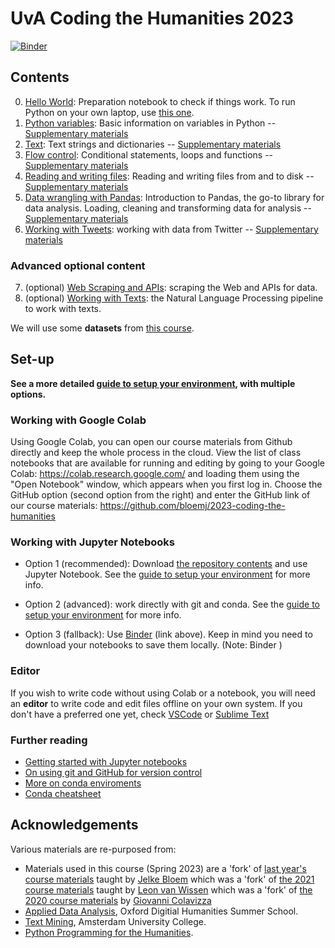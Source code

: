 # UvA Coding the Humanities 2023

[![Binder](https://mybinder.org/badge_logo.svg)](https://mybinder.org/v2/gh/bloemj/2023-coding-the-humanities/master)

## Contents

0. [Hello World](notebooks/0_HelloWorld.ipynb): Preparation notebook to check if things work. To run Python on your own laptop, use [this one](notebooks/0_HelloWorld_localinstall.ipynb).
1. [Python variables](notebooks/1_Variables.ipynb): Basic information on variables in Python -- [Supplementary materials](notebooks/1_Variables_supplemental.ipynb)
2. [Text](notebooks/2_Text.ipynb): Text strings and dictionaries -- [Supplementary materials](notebooks/2_Text_supplemental.ipynb)
3. [Flow control](notebooks/3_FlowControl.ipynb): Conditional statements, loops and functions -- [Supplementary materials](notebooks/3_FlowControl_supplemental.ipynb)
4. [Reading and writing files](notebooks/4_ReadingAndWritingFiles.ipynb): Reading and writing files from and to disk -- [Supplementary materials](notebooks/4_ReadingAndWritingFiles_supplemental.ipynb)
5. [Data wrangling with Pandas](notebooks/5_PandasDataWrangling.ipynb): Introduction to Pandas, the go-to library for data analysis. Loading, cleaning and transforming data for analysis -- [Supplementary materials](notebooks/5_PandasDataWrangling_supplemental.ipynb)
6. [Working with Tweets](notebooks/6_WorkingTweets.ipynb): working with data from Twitter -- [Supplementary materials](notebooks/6_WorkingTweets_supplemental.ipynb)

### Advanced optional content
7. (optional) [Web Scraping and APIs](notebooks/7_WebScraping.ipynb): scraping the Web and APIs for data.
8. (optional) [Working with Texts](notebooks/8_WorkingTexts.ipynb): the Natural Language Processing pipeline to work with texts.

We will use some **datasets** from [this course](https://github.com/mromanello/ADA-DHOxSS/tree/master/data).

## Set-up
**See a more detailed [guide to setup your environment](setup.md), with multiple options.**

### Working with Google Colab

Using Google Colab, you can open our course materials from Github directly and keep the whole process in the cloud. View the list of class notebooks that are available for running and editing by going to your Google Colab: https://colab.research.google.com/ and loading them using the "Open Notebook" window, which appears when you first log in. Choose the GitHub option (second option from the right) and enter the GitHub link of our course materials: https://github.com/bloemj/2023-coding-the-humanities

### Working with Jupyter Notebooks

* Option 1 (recommended): Download [the repository contents](https://github.com/bloemj/2023-coding-the-humanities) and use Jupyter Notebook. See the [guide to setup your environment](setup.md) for more info.

* Option 2 (advanced): work directly with git and conda. See the [guide to setup your environment](setup.md) for more info.


* Option 3 (fallback): Use [Binder](https://mybinder.org) (link above). Keep in mind you need to download your notebooks to save them locally. (Note: Binder )

### Editor

If you wish to write code without using Colab or a notebook, you will need an **editor** to write code and edit files offline on your own system. If you don't have a preferred one yet, check [VSCode](https://code.visualstudio.com/) or [Sublime Text](https://www.sublimetext.com/)


### Further reading

* [Getting started with Jupyter notebooks](https://medium.com/codingthesmartway-com-blog/getting-started-with-jupyter-notebook-for-python-4e7082bd5d46)
* [On using git and GitHub for version control](https://alan-turing-institute.github.io/rsd-engineeringcourse/ch02git)
* [More on conda enviroments](https://docs.conda.io/projects/conda/en/latest/user-guide/tasks/manage-environments.html)
* [Conda cheatsheet](https://docs.conda.io/projects/conda/en/4.6.0/_downloads/52a95608c49671267e40c689e0bc00ca/conda-cheatsheet.pdf)



## Acknowledgements

Various materials are re-purposed from:
* Materials used in this course (Spring 2023) are a 'fork' of [last year's course materials](https://github.com/bloemj/2022-coding-the-humanities) taught by [Jelke Bloem](https://www.uva.nl/profiel/b/l/j.bloem/j.bloem.html) which was a 'fork' of [the 2021 course materials](https://github.com/uvacreate/2021-coding-the-humanities) taught by [Leon van Wissen](https://www.leonvanwissen.nl/) which was a 'fork' of [the 2020 course materials](https://github.com/Giovanni1085/UvA_CDH_2020) by [Giovanni Colavizza](https://www.giovannicolavizza.com/)
* [Applied Data Analysis](https://github.com/mromanello/ADA-DHOxSS), Oxford Digitial Humanities Summer School.
* [Text Mining](https://github.com/Giovanni1085/AUC_TMCI_2019), Amsterdam University College.
* [Python Programming for the Humanities](http://www.karsdorp.io/python-course).
